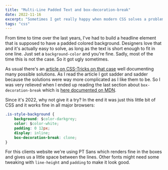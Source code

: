 ```yaml
---
title: "Multi-Line Padded Text and box-decoration-break"
date: 2022-11-16
excerpt: "Sometimes I get really happy when modern CSS solves a problem I've been fiddling around with for a long time."
tags: "css"
---
```


From time to time over the last years, I've had to build a headline element that is supposed to have a padded colored
background. Designers love that and it's actually easy to solve, as long as the text is short enough to fit in one line.
Just set a `background-color` and you're fine. Sadly, most of the time this is not the case. So it got ugly sometimes.

As usual there's an [article on CSS-Tricks on that case](https://css-tricks.com/multi-line-padded-text/)
well documenting many possible solutions. As I read the article I got sadder and sadder because the solutions were way
more complicated as I like them to be. So I was very relieved when I ended up reading the last section about
`box-decoration-break` which is [here documented on MDN](https://developer.mozilla.org/en-US/docs/Web/CSS/box-decoration-break).

Since it's 2022, why not give it a try? In the end it was just this little bit of CSS and it works fine in all major
browsers:

```css
.is-style-background {
    background: $color-darkgrey;
    color: $color-white;
    padding: 0 12px;
    display: inline;
    box-decoration-break: clone;
}
```

For this clients website we're using PT Sans which renders fine in the boxes and gives us a little space between the
lines. Other fonts might need some tweaking with `line-height` and `padding` to make it look good.
